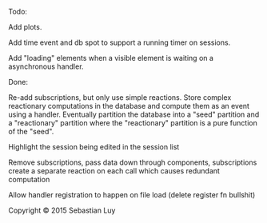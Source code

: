 Todo:

Add plots.

Add time event and db spot to support a running timer on sessions.

Add "loading" elements when a visible element is waiting on a asynchronous
handler.

Done:

Re-add subscriptions, but only use simple reactions. Store complex reactionary
computations in the database and compute them as an event using a handler.
Eventually partition the database into a "seed" partition and a "reactionary"
partition where the "reactionary" partition is a pure function of the "seed".

Highlight the session being edited in the session list

Remove subscriptions, pass data down through components, subscriptions create
a separate reaction on each call which causes redundant computation

Allow handler registration to happen on file load (delete register fn bullshit)

Copyright © 2015 Sebastian Luy
